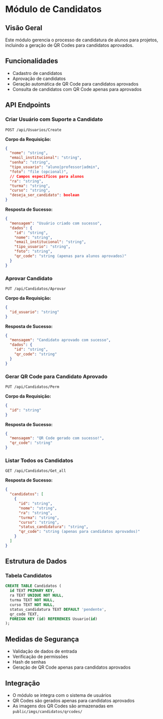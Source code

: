 # Módulo de Candidatos

## Visão Geral
Este módulo gerencia o processo de candidatura de alunos para projetos, incluindo a geração de QR Codes para candidatos aprovados.

## Funcionalidades
- Cadastro de candidatos
- Aprovação de candidatos
- Geração automática de QR Code para candidatos aprovados
- Consulta de candidatos com QR Code apenas para aprovados

## API Endpoints

### Criar Usuário com Suporte a Candidato
`POST /api/Usuarios/Create`

**Corpo da Requisição:**
```json
{
  "nome": "string",
  "email_institucional": "string",
  "senha": "string",
  "tipo_usuario": "aluno|professor|admin",
  "foto": "file (opcional)",
  // Campos específicos para alunos
  "ra": "string",
  "turma": "string",
  "curso": "string",
  "deseja_ser_candidato": boolean
}
```

**Resposta de Sucesso:**
```json
{
  "mensagem": "Usuário criado com sucesso",
  "dados": {
    "id": "string",
    "nome": "string",
    "email_institucional": "string",
    "tipo_usuario": "string",
    "foto": "string",
    "qr_code": "string (apenas para alunos aprovados)"
  }
}
```

### Aprovar Candidato
`PUT /api/Candidatos/Aprovar`

**Corpo da Requisição:**
```json
{
  "id_usuario": "string"
}
```

**Resposta de Sucesso:**
```json
{
  "mensagem": "Candidato aprovado com sucesso",
  "dados": {
    "id": "string",
    "qr_code": "string"
  }
}
```

### Gerar QR Code para Candidato Aprovado
`PUT /api/Candidatos/Perm`

**Corpo da Requisição:**
```json
{
  "id": "string"
}
```

**Resposta de Sucesso:**
```json
{
  "mensagem": "QR Code gerado com sucesso!",
  "qr_code": "string"
}
```

### Listar Todos os Candidatos
`GET /api/Candidatos/Get_all`

**Resposta de Sucesso:**
```json
{
  "candidatos": [
    {
      "id": "string",
      "nome": "string",
      "ra": "string",
      "turma": "string",
      "curso": "string",
      "status_candidatura": "string",
      "qr_code": "string (apenas para candidatos aprovados)"
    }
  ]
}
```

## Estrutura de Dados

### Tabela Candidatos
```sql
CREATE TABLE Candidatos (
  id TEXT PRIMARY KEY,
  ra TEXT UNIQUE NOT NULL,
  turma TEXT NOT NULL,
  curso TEXT NOT NULL,
  status_candidatura TEXT DEFAULT 'pendente',
  qr_code TEXT,
  FOREIGN KEY (id) REFERENCES Usuario(id)
);
```

## Medidas de Segurança
- Validação de dados de entrada
- Verificação de permissões
- Hash de senhas
- Geração de QR Code apenas para candidatos aprovados

## Integração
- O módulo se integra com o sistema de usuários
- QR Codes são gerados apenas para candidatos aprovados
- As imagens dos QR Codes são armazenadas em `public/imgs/candidatos/qrcodes/` 